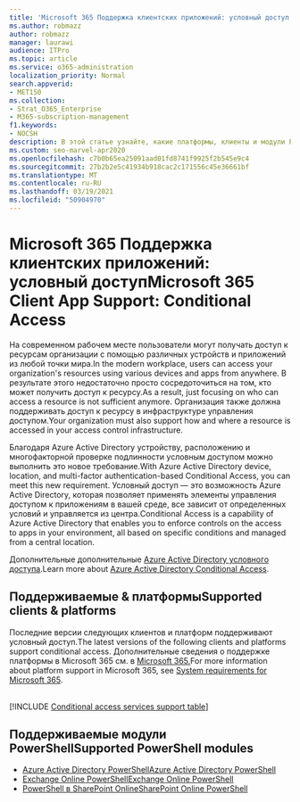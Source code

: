 ```yaml
---
title: 'Microsoft 365 Поддержка клиентских приложений: условный доступ'
ms.author: robmazz
author: robmazz
manager: laurawi
audience: ITPro
ms.topic: article
ms.service: o365-administration
localization_priority: Normal
search.appverid:
- MET150
ms.collection:
- Strat_O365_Enterprise
- M365-subscription-management
f1.keywords:
- NOCSH
description: В этой статье узнайте, какие платформы, клиенты и модули PowerShell поддерживают условные Access для Microsoft 365.
ms.custom: seo-marvel-apr2020
ms.openlocfilehash: c7b0b65ea25091aad01fd8741f9925f2b545e9c4
ms.sourcegitcommit: 27b2b2e5c41934b918cac2c171556c45e36661bf
ms.translationtype: MT
ms.contentlocale: ru-RU
ms.lasthandoff: 03/19/2021
ms.locfileid: "50904970"
---
```

# <a name="microsoft-365-client-app-support-conditional-access"></a><span data-ttu-id="64a45-103">Microsoft 365 Поддержка клиентских приложений: условный доступ</span><span class="sxs-lookup"><span data-stu-id="64a45-103">Microsoft 365 Client App Support: Conditional Access</span></span>

<span data-ttu-id="64a45-104">На современном рабочем месте пользователи могут получать доступ к ресурсам организации с помощью различных устройств и приложений из любой точки мира.</span><span class="sxs-lookup"><span data-stu-id="64a45-104">In the modern workplace, users can access your organization's resources using various devices and apps from anywhere.</span></span> <span data-ttu-id="64a45-105">В результате этого недостаточно просто сосредоточиться на том, кто может получить доступ к ресурсу.</span><span class="sxs-lookup"><span data-stu-id="64a45-105">As a result, just focusing on who can access a resource is not sufficient anymore.</span></span> <span data-ttu-id="64a45-106">Организация также должна поддерживать доступ к ресурсу в инфраструктуре управления доступом.</span><span class="sxs-lookup"><span data-stu-id="64a45-106">Your organization must also support how and where a resource is accessed in your access control infrastructure.</span></span>

<span data-ttu-id="64a45-107">Благодаря Azure Active Directory устройству, расположению и многофакторной проверке подлинности условным доступом можно выполнить это новое требование.</span><span class="sxs-lookup"><span data-stu-id="64a45-107">With Azure Active Directory device, location, and multi-factor authentication-based Conditional Access, you can meet this new requirement.</span></span> <span data-ttu-id="64a45-108">Условный доступ — это возможность Azure Active Directory, которая позволяет применять элементы управления доступом к приложениям в вашей среде, все зависит от определенных условий и управляется из центра.</span><span class="sxs-lookup"><span data-stu-id="64a45-108">Conditional Access is a capability of Azure Active Directory that enables you to enforce controls on the access to apps in your environment, all based on specific conditions and managed from a central location.</span></span>

<span data-ttu-id="64a45-109">Дополнительные дополнительные [Azure Active Directory условного доступа](/azure/active-directory/conditional-access/).</span><span class="sxs-lookup"><span data-stu-id="64a45-109">Learn more about [Azure Active Directory Conditional Access](/azure/active-directory/conditional-access/).</span></span>

## <a name="supported-clients--platforms"></a><span data-ttu-id="64a45-110">Поддерживаемые & платформы</span><span class="sxs-lookup"><span data-stu-id="64a45-110">Supported clients & platforms</span></span>

<span data-ttu-id="64a45-111">Последние версии следующих клиентов и платформ поддерживают условный доступ.</span><span class="sxs-lookup"><span data-stu-id="64a45-111">The latest versions of the following clients and platforms support conditional access.</span></span> <span data-ttu-id="64a45-112">Дополнительные сведения о поддержке платформы в Microsoft 365 см. в [Microsoft 365.](/microsoft-365/microsoft-365-and-office-resources)</span><span class="sxs-lookup"><span data-stu-id="64a45-112">For more information about platform support in Microsoft 365, see [System requirements for Microsoft 365](/microsoft-365/microsoft-365-and-office-resources).</span></span>
<br>
<br>

[!INCLUDE [Conditional access services support table](../includes/microsoft-365-client-support-conditional-access-include.md)]

## <a name="supported-powershell-modules"></a><span data-ttu-id="64a45-113">Поддерживаемые модули PowerShell</span><span class="sxs-lookup"><span data-stu-id="64a45-113">Supported PowerShell modules</span></span>

- [<span data-ttu-id="64a45-114">Azure Active Directory PowerShell</span><span class="sxs-lookup"><span data-stu-id="64a45-114">Azure Active Directory PowerShell</span></span>](/powershell/azure/active-directory/overview?view=azureadps-2.0)
- [<span data-ttu-id="64a45-115">Exchange Online PowerShell</span><span class="sxs-lookup"><span data-stu-id="64a45-115">Exchange Online PowerShell</span></span>](/powershell/exchange/exchange-online-powershell)
- [<span data-ttu-id="64a45-116">PowerShell в SharePoint Online</span><span class="sxs-lookup"><span data-stu-id="64a45-116">SharePoint Online PowerShell</span></span>](/powershell/sharepoint/sharepoint-online/connect-sharepoint-online)
